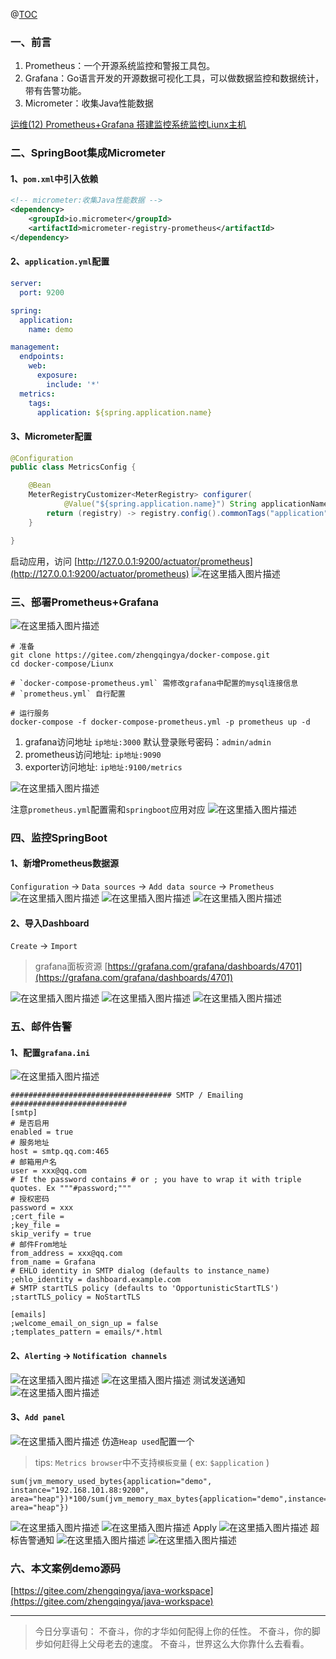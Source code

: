 ﻿@[TOC](文章目录)

### 一、前言

1. Prometheus：一个开源系统监控和警报工具包。
2. Grafana：Go语言开发的开源数据可视化工具，可以做数据监控和数据统计，带有告警功能。
3. Micrometer：收集Java性能数据

[运维(12) Prometheus+Grafana 搭建监控系统监控Liunx主机](https://zhengqing.blog.csdn.net/article/details/120464947)

### 二、SpringBoot集成Micrometer

#### 1、`pom.xml`中引入依赖

```xml
<!-- micrometer:收集Java性能数据 -->
<dependency>
    <groupId>io.micrometer</groupId>
    <artifactId>micrometer-registry-prometheus</artifactId>
</dependency>
```

#### 2、`application.yml`配置

```yml
server:
  port: 9200

spring:
  application:
    name: demo

management:
  endpoints:
    web:
      exposure:
        include: '*'
  metrics:
    tags:
      application: ${spring.application.name}
```

#### 3、Micrometer配置

```java
@Configuration
public class MetricsConfig {

    @Bean
    MeterRegistryCustomizer<MeterRegistry> configurer(
            @Value("${spring.application.name}") String applicationName) {
        return (registry) -> registry.config().commonTags("application", applicationName);
    }

}
```

启动应用，访问 [http://127.0.0.1:9200/actuator/prometheus](http://127.0.0.1:9200/actuator/prometheus)
![在这里插入图片描述](https://img-blog.csdnimg.cn/c9ceb1278ce743f980c04e85b2ff2344.png?x-oss-process=image/watermark,type_d3F5LXplbmhlaQ,shadow_50,text_Q1NETiBA6YOR5riF,size_20,color_FFFFFF,t_70,g_se,x_16)

### 三、部署Prometheus+Grafana

![在这里插入图片描述](https://img-blog.csdnimg.cn/db65ec8e55d747a29b9763e4d7c4044a.png?x-oss-process=image/watermark,type_d3F5LXplbmhlaQ,shadow_50,text_Q1NETiBA6YOR5riF,size_20,color_FFFFFF,t_70,g_se,x_16)

```shell
# 准备
git clone https://gitee.com/zhengqingya/docker-compose.git
cd docker-compose/Liunx

# `docker-compose-prometheus.yml` 需修改grafana中配置的mysql连接信息
# `prometheus.yml` 自行配置

# 运行服务
docker-compose -f docker-compose-prometheus.yml -p prometheus up -d
```


1. grafana访问地址 `ip地址:3000`
   默认登录账号密码：`admin/admin`
2. prometheus访问地址: `ip地址:9090`
3. exporter访问地址: `ip地址:9100/metrics`

![在这里插入图片描述](https://img-blog.csdnimg.cn/8d4ada76671440139993d172158e79d7.png?x-oss-process=image/watermark,type_d3F5LXplbmhlaQ,shadow_50,text_Q1NETiBA6YOR5riF,size_20,color_FFFFFF,t_70,g_se,x_16)

注意`prometheus.yml`配置需和`springboot`应用对应
![在这里插入图片描述](https://img-blog.csdnimg.cn/7b08f9b94eb34e93beb3a92a30c2019d.png?x-oss-process=image/watermark,type_d3F5LXplbmhlaQ,shadow_50,text_Q1NETiBA6YOR5riF,size_20,color_FFFFFF,t_70,g_se,x_16)


### 四、监控SpringBoot

#### 1、新增Prometheus数据源

`Configuration` -> `Data sources` -> `Add data source` -> `Prometheus`
![在这里插入图片描述](https://img-blog.csdnimg.cn/78b899ecc47c47ac9041b6cbc2b39acb.png?x-oss-process=image/watermark,type_d3F5LXplbmhlaQ,shadow_50,text_Q1NETiBA6YOR5riF,size_20,color_FFFFFF,t_70,g_se,x_16)
![在这里插入图片描述](https://img-blog.csdnimg.cn/db919f1efe9f4bbf9488f41d4b113307.png?x-oss-process=image/watermark,type_d3F5LXplbmhlaQ,shadow_50,text_Q1NETiBA6YOR5riF,size_20,color_FFFFFF,t_70,g_se,x_16)
![在这里插入图片描述](https://img-blog.csdnimg.cn/38b4c638296f45c796b367af200ba9b3.png?x-oss-process=image/watermark,type_d3F5LXplbmhlaQ,shadow_50,text_Q1NETiBA6YOR5riF,size_20,color_FFFFFF,t_70,g_se,x_16)

#### 2、导入Dashboard

`Create` -> `Import`

> grafana面板资源 [https://grafana.com/grafana/dashboards/4701](https://grafana.com/grafana/dashboards/4701)

![在这里插入图片描述](https://img-blog.csdnimg.cn/053ec6365411408b8eb791aa3079b087.png?x-oss-process=image/watermark,type_d3F5LXplbmhlaQ,shadow_50,text_Q1NETiBA6YOR5riF,size_20,color_FFFFFF,t_70,g_se,x_16)
![在这里插入图片描述](https://img-blog.csdnimg.cn/f1655c9f36e44114ba9fc3b484672305.png?x-oss-process=image/watermark,type_d3F5LXplbmhlaQ,shadow_50,text_Q1NETiBA6YOR5riF,size_20,color_FFFFFF,t_70,g_se,x_16)
![在这里插入图片描述](https://img-blog.csdnimg.cn/2bdecb737d06465388819daa7d472b43.png?x-oss-process=image/watermark,type_d3F5LXplbmhlaQ,shadow_50,text_Q1NETiBA6YOR5riF,size_20,color_FFFFFF,t_70,g_se,x_16)

### 五、邮件告警

#### 1、配置`grafana.ini`

![在这里插入图片描述](https://img-blog.csdnimg.cn/8022ff90bd4944cca15fa5b7908a5806.png?x-oss-process=image/watermark,type_d3F5LXplbmhlaQ,shadow_50,text_Q1NETiBA6YOR5riF,size_20,color_FFFFFF,t_70,g_se,x_16)

```
#################################### SMTP / Emailing ##########################
[smtp]
# 是否启用
enabled = true
# 服务地址
host = smtp.qq.com:465
# 邮箱用户名
user = xxx@qq.com
# If the password contains # or ; you have to wrap it with triple quotes. Ex """#password;"""
# 授权密码
password = xxx
;cert_file =
;key_file =
skip_verify = true
# 邮件From地址
from_address = xxx@qq.com
from_name = Grafana
# EHLO identity in SMTP dialog (defaults to instance_name)
;ehlo_identity = dashboard.example.com
# SMTP startTLS policy (defaults to 'OpportunisticStartTLS')
;startTLS_policy = NoStartTLS

[emails]
;welcome_email_on_sign_up = false
;templates_pattern = emails/*.html
```

#### 2、`Alerting` -> `Notification channels`
![在这里插入图片描述](https://img-blog.csdnimg.cn/b45390050e654dadb339838fc7c19959.png?x-oss-process=image/watermark,type_d3F5LXplbmhlaQ,shadow_50,text_Q1NETiBA6YOR5riF,size_20,color_FFFFFF,t_70,g_se,x_16)
![在这里插入图片描述](https://img-blog.csdnimg.cn/d4e81c9d6f1e4455a6605605e70fd901.png?x-oss-process=image/watermark,type_d3F5LXplbmhlaQ,shadow_50,text_Q1NETiBA6YOR5riF,size_20,color_FFFFFF,t_70,g_se,x_16)
测试发送通知
![在这里插入图片描述](https://img-blog.csdnimg.cn/28cf53f71dc548ee970e3e811abe5285.png?x-oss-process=image/watermark,type_d3F5LXplbmhlaQ,shadow_50,text_Q1NETiBA6YOR5riF,size_20,color_FFFFFF,t_70,g_se,x_16)

#### 3、`Add panel`

![在这里插入图片描述](https://img-blog.csdnimg.cn/7bdb2fadb48243f9b7a5cfe2f310b208.png?x-oss-process=image/watermark,type_d3F5LXplbmhlaQ,shadow_50,text_Q1NETiBA6YOR5riF,size_20,color_FFFFFF,t_70,g_se,x_16)
仿造`Heap used`配置一个

> tips: `Metrics browser`中不支持`模板变量` ( ex: `$application` )

```
sum(jvm_memory_used_bytes{application="demo", instance="192.168.101.88:9200", area="heap"})*100/sum(jvm_memory_max_bytes{application="demo",instance="192.168.101.88:9200", area="heap"})
```

![在这里插入图片描述](https://img-blog.csdnimg.cn/33bfeae5c7124d09afd4f610b6afb7f5.png?x-oss-process=image/watermark,type_d3F5LXplbmhlaQ,shadow_50,text_Q1NETiBA6YOR5riF,size_20,color_FFFFFF,t_70,g_se,x_16)
![在这里插入图片描述](https://img-blog.csdnimg.cn/35fc6382c36c4be8afd85af06aa1d7c6.png?x-oss-process=image/watermark,type_d3F5LXplbmhlaQ,shadow_50,text_Q1NETiBA6YOR5riF,size_20,color_FFFFFF,t_70,g_se,x_16)
Apply
![在这里插入图片描述](https://img-blog.csdnimg.cn/bb78b80be37547c9991023f56943666a.png?x-oss-process=image/watermark,type_d3F5LXplbmhlaQ,shadow_50,text_Q1NETiBA6YOR5riF,size_20,color_FFFFFF,t_70,g_se,x_16)
超标告警通知
![在这里插入图片描述](https://img-blog.csdnimg.cn/ae60b042770f41cbb19dc20fabf83932.png?x-oss-process=image/watermark,type_d3F5LXplbmhlaQ,shadow_50,text_Q1NETiBA6YOR5riF,size_20,color_FFFFFF,t_70,g_se,x_16)
![在这里插入图片描述](https://img-blog.csdnimg.cn/8b1a153484f64b538cc4e989c5e353a8.png?x-oss-process=image/watermark,type_d3F5LXplbmhlaQ,shadow_50,text_Q1NETiBA6YOR5riF,size_20,color_FFFFFF,t_70,g_se,x_16)

### 六、本文案例demo源码

[https://gitee.com/zhengqingya/java-workspace](https://gitee.com/zhengqingya/java-workspace)


---

> 今日分享语句：
> 不奋斗，你的才华如何配得上你的任性。
> 不奋斗，你的脚步如何赶得上父母老去的速度。
> 不奋斗，世界这么大你靠什么去看看。
